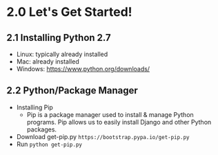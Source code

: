 # 2.0 Let's Get Started!

## 2.1 Installing Python 2.7

- Linux: typically already installed
- Mac: already installed
- Windows: https://www.python.org/downloads/

## 2.2 Python/Package Manager

- Installing Pip
   - Pip is a package manager used to install & manage Python programs. Pip allows us to easily install Django and other Python packages.
- Download get-pip.py `https://bootstrap.pypa.io/get-pip.py`
- Run `python get-pip.py`
